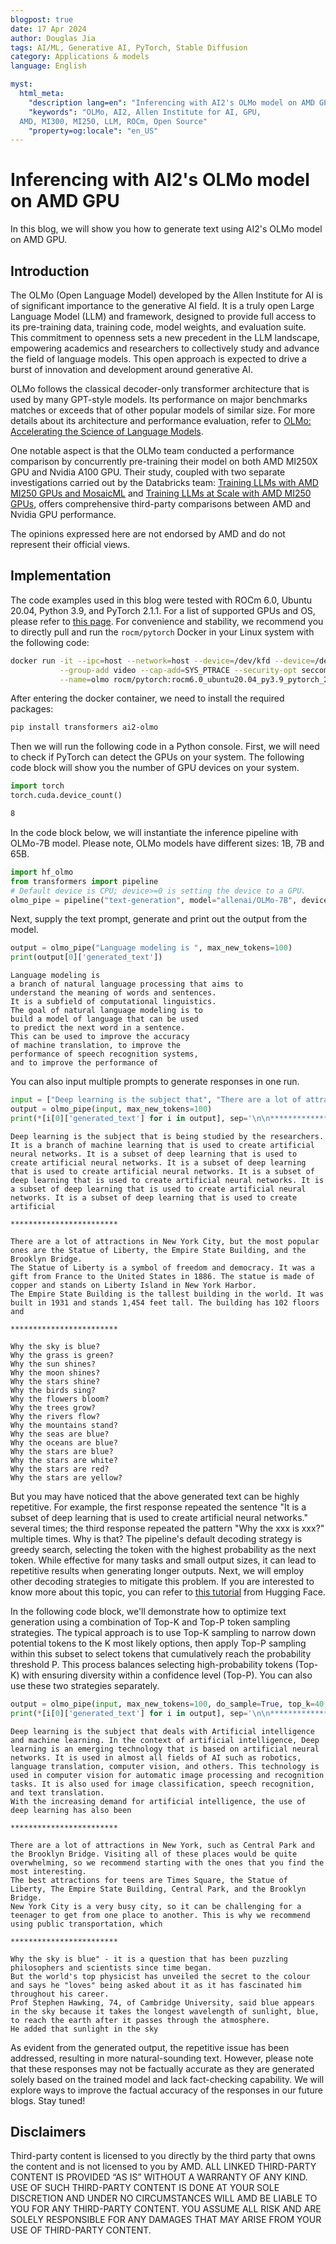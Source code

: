 ```yaml
---
blogpost: true
date: 17 Apr 2024
author: Douglas Jia
tags: AI/ML, Generative AI, PyTorch, Stable Diffusion
category: Applications & models
language: English

myst:
  html_meta:
    "description lang=en": "Inferencing with AI2's OLMo model on AMD GPU"
    "keywords": "OLMo, AI2, Allen Institute for AI, GPU,
  AMD, MI300, MI250, LLM, ROCm, Open Source"
    "property=og:locale": "en_US"
---
```


# Inferencing with AI2's OLMo model on AMD GPU

In this blog, we will show you how to generate text using AI2's OLMo model on AMD GPU.

## Introduction

The OLMo (Open Language Model) developed by the Allen Institute for AI is of significant importance to the generative AI field. It is a truly open Large Language Model (LLM) and framework, designed to provide full access to its pre-training data, training code, model weights, and evaluation suite. This commitment to openness sets a new precedent in the LLM landscape, empowering academics and researchers to collectively study and advance the field of language models. This open approach is expected to drive a burst of innovation and development around generative AI.

OLMo follows the classical decoder-only transformer architecture that is used by many GPT-style models. Its performance on major benchmarks matches or exceeds that of other popular models of similar size. For more details about its architecture and performance evaluation, refer to [OLMo: Accelerating the Science of Language Models](https://arxiv.org/abs/2402.00838).

One notable aspect is that the OLMo team conducted a performance comparison by concurrently pre-training their model on both AMD MI250X GPU and Nvidia A100 GPU. Their study, coupled with two separate investigations carried out by the Databricks team: [Training LLMs with AMD MI250 GPUs and MosaicML](https://www.databricks.com/blog/amd-mi250) and [Training LLMs at Scale with AMD MI250 GPUs](https://www.databricks.com/blog/training-llms-scale-amd-mi250-gpus), offers comprehensive third-party comparisons between AMD and Nvidia GPU performance.

The opinions expressed here are not endorsed by AMD and do not represent their official views.

## Implementation

The code examples used in this blog were tested with ROCm 6.0, Ubuntu 20.04, Python 3.9, and PyTorch 2.1.1. For a list of supported GPUs and OS, please refer to [this page](https://rocm.docs.amd.com/projects/install-on-linux/en/latest/reference/system-requirements.html). For convenience and stability, we recommend you to directly pull and run the `rocm/pytorch` Docker in your Linux system with the following code:

```sh
docker run -it --ipc=host --network=host --device=/dev/kfd --device=/dev/dri \
           --group-add video --cap-add=SYS_PTRACE --security-opt seccomp=unconfined \
           --name=olmo rocm/pytorch:rocm6.0_ubuntu20.04_py3.9_pytorch_2.1.1 /bin/bash
```

After entering the docker container, we need to install the required packages:

```sh
pip install transformers ai2-olmo
```

Then we will run the following code in a Python console. First, we will need to check if PyTorch can detect the GPUs on your system. The following code block will show you the number of GPU devices on your system.

```python
import torch
torch.cuda.device_count()
```

```sh
8
```

In the code block below, we will instantiate the inference pipeline with OLMo-7B model. Please note, OLMo models have different sizes: 1B, 7B and 65B.

```python
import hf_olmo
from transformers import pipeline
# Default device is CPU; device>=0 is setting the device to a GPU.
olmo_pipe = pipeline("text-generation", model="allenai/OLMo-7B", device=0)
```

Next, supply the text prompt, generate and print out the output from the model.

```python
output = olmo_pipe("Language modeling is ", max_new_tokens=100)
print(output[0]['generated_text'])
```

```text
Language modeling is 
a branch of natural language processing that aims to 
understand the meaning of words and sentences. 
It is a subfield of computational linguistics. 
The goal of natural language modeling is to 
build a model of language that can be used 
to predict the next word in a sentence. 
This can be used to improve the accuracy 
of machine translation, to improve the 
performance of speech recognition systems, 
and to improve the performance of 
```

You can also input multiple prompts to generate responses in one run.

```python
input = ["Deep learning is the subject that", "There are a lot of attractions in New York", "Why the sky is blue"]
output = olmo_pipe(input, max_new_tokens=100)
print(*[i[0]['generated_text'] for i in output], sep='\n\n************************\n\n')
```

```text
Deep learning is the subject that is being studied by the researchers. It is a branch of machine learning that is used to create artificial neural networks. It is a subset of deep learning that is used to create artificial neural networks. It is a subset of deep learning that is used to create artificial neural networks. It is a subset of deep learning that is used to create artificial neural networks. It is a subset of deep learning that is used to create artificial neural networks. It is a subset of deep learning that is used to create artificial

************************

There are a lot of attractions in New York City, but the most popular ones are the Statue of Liberty, the Empire State Building, and the Brooklyn Bridge.
The Statue of Liberty is a symbol of freedom and democracy. It was a gift from France to the United States in 1886. The statue is made of copper and stands on Liberty Island in New York Harbor.
The Empire State Building is the tallest building in the world. It was built in 1931 and stands 1,454 feet tall. The building has 102 floors and

************************

Why the sky is blue?
Why the grass is green?
Why the sun shines?
Why the moon shines?
Why the stars shine?
Why the birds sing?
Why the flowers bloom?
Why the trees grow?
Why the rivers flow?
Why the mountains stand?
Why the seas are blue?
Why the oceans are blue?
Why the stars are blue?
Why the stars are white?
Why the stars are red?
Why the stars are yellow?
```

But you may have noticed that the above generated text can be highly repetitive. For example, the first response repeated the sentence "It is a subset of deep learning that is used to create artificial neural networks." several times; the third response repeated the pattern "Why the xxx is xxx?" multiple times. Why is that? The pipeline's default decoding strategy is greedy search, selecting the token with the highest probability as the next token. While effective for many tasks and small output sizes, it can lead to repetitive results when generating longer outputs. Next, we will employ other decoding strategies to mitigate this problem. If you are interested to know more about this topic, you can refer to [this tutorial](https://huggingface.co/docs/transformers/en/generation_strategies) from Hugging Face.

In the following code block, we'll demonstrate how to optimize text generation using a combination of Top-K and Top-P token sampling strategies. The typical approach is to use Top-K sampling to narrow down potential tokens to the K most likely options, then apply Top-P sampling within this subset to select tokens that cumulatively reach the probability threshold P. This process balances selecting high-probability tokens (Top-K) with ensuring diversity within a confidence level (Top-P). You can also use these two strategies separately.

```python
output = olmo_pipe(input, max_new_tokens=100, do_sample=True, top_k=40, top_p=0.95)
print(*[i[0]['generated_text'] for i in output], sep='\n\n************************\n\n')
```

```text
Deep learning is the subject that deals with Artificial intelligence and machine learning. In the context of artificial intelligence, Deep learning is an emerging technology that is based on artificial neural networks. It is used in almost all fields of AI such as robotics, language translation, computer vision, and others. This technology is used in computer vision for automatic image processing and recognition tasks. It is also used for image classification, speech recognition, and text translation.
With the increasing demand for artificial intelligence, the use of deep learning has also been

************************

There are a lot of attractions in New York, such as Central Park and the Brooklyn Bridge. Visiting all of these places would be quite overwhelming, so we recommend starting with the ones that you find the most interesting.
The best attractions for teens are Times Square, the Statue of Liberty, The Empire State Building, Central Park, and the Brooklyn Bridge.
New York City is a very busy city, so it can be challenging for a teenager to get from one place to another. This is why we recommend using public transportation, which

************************

Why the sky is blue" - it is a question that has been puzzling philosophers and scientists since time began.
But the world's top physicist has unveiled the secret to the colour and says he "loves" being asked about it as it has fascinated him throughout his career.
Prof Stephen Hawking, 74, of Cambridge University, said blue appears in the sky because it takes the longest wavelength of sunlight, blue, to reach the earth after it passes through the atmosphere.
He added that sunlight in the sky
```

As evident from the generated output, the repetitive issue has been addressed, resulting in more natural-sounding text. However, please note that these responses may not be factually accurate as they are generated solely based on the trained model and lack fact-checking capability. We will explore ways to improve the factual accuracy of the responses in our future blogs. Stay tuned!

## Disclaimers

Third-party content is licensed to you directly by the third party that owns the content and is not licensed to you by AMD. ALL LINKED THIRD-PARTY CONTENT IS PROVIDED “AS IS” WITHOUT A WARRANTY OF ANY KIND. USE OF SUCH THIRD-PARTY CONTENT IS DONE AT YOUR SOLE DISCRETION AND UNDER NO CIRCUMSTANCES WILL AMD BE LIABLE TO YOU FOR ANY THIRD-PARTY CONTENT. YOU ASSUME ALL RISK AND ARE SOLELY RESPONSIBLE FOR ANY DAMAGES THAT MAY ARISE FROM YOUR USE OF THIRD-PARTY CONTENT.
